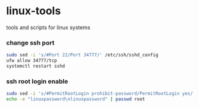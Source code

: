 # linux-tools
tools and scripts for linux systems

### change ssh port

```sh
sudo sed -i 's/#Port 22/Port 34777/' /etc/ssh/sshd_config
ufw allow 34777/tcp
systemctl restart sshd
```
### ssh root login enable

```sh
sudo sed -i 's/#PermitRootLogin prohibit-password/PermitRootLogin yes/' /etc/ssh/sshd_config
echo -e "linuxpassword\nlinuxpassword" | passwd root
```
